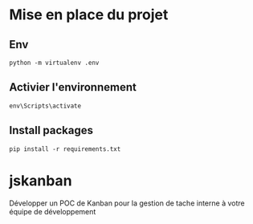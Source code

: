 # Mise en place du projet

## Env
`python -m virtualenv .env`

## Activier l'environnement
`env\Scripts\activate`

## Install packages
`pip install -r requirements.txt`

# jskanban
Développer un POC de Kanban pour la gestion de tache interne à votre équipe de développement

